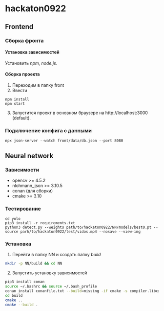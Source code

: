 # hackaton0922

## Frontend
### Сборка фронта
#### Установка зависимостей
Установить *npm*, *node.js*.
#### Сборка проекта
1. Переходим в папку front
2. Ввести
```
npm install
npm start
```
3. Запустится проект в основном браузере на http://localhost:3000 (default).

### Подключение конфига с данными
```
npx json-server --watch front/data/db.json --port 8080
```

## Neural network
### Зависимости
* opencv >= 4.5.2
* nlohmann_json >= 3.10.5
* conan (для сборки)
* cmake >= 3.10

### Тестирование
```
cd yolo
pip3 install -r requirements.txt
python3 detect.py --weights path/to/hackaton0922/NN/models/best0.pt --source parh/to/hackaton0922/test/vidos.mp4 --nosave --view-img
```

### Установка
1. Перейти в папку NN и создать папку *build*
```bash
mkdir -p NN/build && cd NN
```
2. Запустить установку зависимостей
```bash
pip3 install conan
source ~/.bashrc && source ~/.bash_profile
conan install conanfile.txt --build=missing -if cmake -s compiler.libcxx=libstdc++11
cd build
cmake ..
cmake --build .
```

